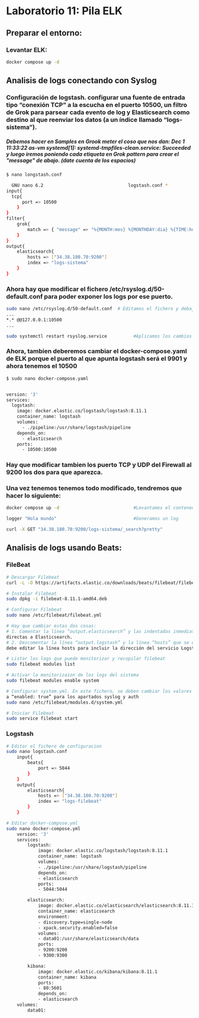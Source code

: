 # Laboratorio 11: Pila ELK

## Preparar el entorno:

### Levantar ELK: 

```bash
docker compose up -d
```

## Analisis de logs conectando con Syslog

### Configuración de logstash.  configurar una fuente de entrada tipo “conexión TCP” a la escucha en el puerto 10500, un filtro de Grok para parsear cada evento de log y Elasticsearch como destino al que reenviar los datos (a un índice llamado “logs-sistema”).

##### Debemos hacer en Samples en Grook meter el coso que nos dan:  Dec 1 11:33:22 as-vm systemd[1]: systemd-tmpfiles-clean.service: Succeeded  y luego iremos poniendo cada etiqueta en Grok pattern para crear el "message" de abajo. (date cuenta de los espacios)

```bash
$ nano longstash.conf

  GNU nano 6.2                                logstash.conf *                                        
input{
  tcp{
      port => 10500
    }
}
filter{
    grok{
        match => { "message" => "%{MONTH:mes} %{MONTHDAY:dia} %{TIME:hora} %{USERNAME:usuario} %{DATA:maquina} %{GREEDYDATA:servicio} %{WORD:resultado}"}
    }
}
output{
    elasticsearch{
        hosts => ["34.38.180.70:9200"]
        index => "logs-sistema"
    }
}


```

### Ahora hay que modificar el fichero  /etc/rsyslog.d/50-default.conf  para poder exponer los logs por ese puerto.

```bash
sudo nano /etc/rsyslog.d/50-default.conf  # Editamos el fichero y debajo de los logs, añadimos:
...
*.* @@127.0.0.1:10500
...

sudo systemctl restart rsyslog.service          #Aplicamos los cambios

```

### Ahora, tambien deberemos cambiar el docker-compose.yaml de ELK porque el puerto al que apunta logstash será el 9901 y ahora tenemos el 10500

```bash
$ sudo nano docker-compose.yaml


version: '3'
services:
  logstash:
    image: docker.elastic.co/logstash/logstash:8.11.1
    container_name: logstash
    volumes:
      - ./pipeline:/usr/share/logstash/pipeline
    depends_on:
      - elasticsearch
    ports:
      - 10500:10500

```

### Hay que modificar tambien los puerto TCP y UDP del Firewall al 9200 los dos para que aparezca.
### Una vez tenemos tenemos todo modificado, tendremos que hacer lo siguiente: 
```bash
docker compose up -d                            #Levantamos el contenedor de logstash

logger "Hola mundo"                             #Generamos un log

curl -X GET "34.38.180.70:9200/logs-sistema/_search?pretty"

```

## Analisis de logs usando Beats:

### FileBeat

```bash
# Descargar Filebeat
curl -L -O https://artifacts.elastic.co/downloads/beats/filebeat/filebeat-8.11.1-amd64.deb

# Instalar Filebeat
sudo dpkg -i filebeat-8.11.1-amd64.deb

# Configurar Filebeat
sudo nano /etc/filebeat/filebeat.yml

# Hay que cambiar estas dos cosas:
# 1. Comentar la línea “output.elasticsearch” y las indentadas inmediatamente debajo, para evitar conexiones
directas a Elasticsearch.
# 2. Descomentar la línea “output.logstash” y la línea “hosts” que se encuentra de inmediatamente después. Se
debe editar la línea hosts para incluir la dirección del servicio Logstash en formato <IP_A DONDE QUIERES IR>:<PUERTO>

# Listar los logs que puede monitorizar y recopilar filebeat
sudo filebeat modules list

# Activar la monitorizaion de los logs del sistema
sudo filebeat modules enable system

# Configurar system.yml. En este fichero, se deben cambiar los valores “enabled: false”
a “enabled: true” para los apartados syslog y auth
sudo nano /etc/filebeat/modules.d/system.yml

# Iniciar Filebeat
sudo service filebeat start
```

### Logstash

```bash
# Editar el fichero de configuracion
sudo nano logstash.conf
    input{
        beats{
            port => 5044
        }
    }
    output{
        elasticsearch{
            hosts => ["34.38.180.70:9200"]
            index => "logs-filebeat"
        }
    }

# Editar docker-compose.yml
sudo nano docker-compose.yml
    version: '3'
    services:
        logstash:
            image: docker.elastic.co/logstash/logstash:8.11.1
            container_name: logstash
            volumes:
            - ./pipeline:/usr/share/logstash/pipeline
            depends_on:
            - elasticsearch
            ports:
            - 5044:5044

        elasticsearch:
            image: docker.elastic.co/elasticsearch/elasticsearch:8.11.1
            container_name: elasticsearch
            environment:
            - discovery.type=single-node
            - xpack.security.enabled=false
            volumes:
            - data01:/usr/share/elasticsearch/data
            ports:
            - 9200:9200
            - 9300:9300

        kibana:
            image: docker.elastic.co/kibana/kibana:8.11.1
            container_name: kibana
            ports:
            - 80:5601
            depends_on:
            - elasticsearch
    volumes:
        data01:
```


